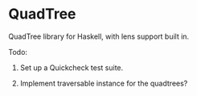 QuadTree
========

QuadTree library for Haskell, with lens support built in.

Todo:

1) Set up a Quickcheck test suite.

2) Implement traversable instance for the quadtrees?